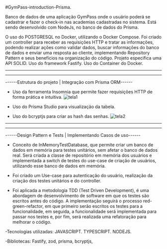 #GymPass-introduction-Prisma.

Banco de dados de uma aplicação GymPass onde o usuário poderá se cadastrar e fazer o check-in nas academias cadastradas no sistema. Está sendo desenvolvido com NodeJs, no banco de dados do Prisma.

O uso do POSTGRESQL no Docker, utilizando o Docker Compose. Foi criado um controller para receber as requisições HTTP e tratar as informações, podendo realizar ações como validar dados, buscar informações do banco de dados e enviar uma resposta ao cliente,
implementando Repository Pattern e seus benefícios na organização do código. Projeto especifica uma API SOLID.
Uso do framework Fastify. Uso do Container do Docker.

______________________________________________________________________________________________________________________________________________________
______________________________________________________________________________________________________________________________________________________

------Estrutura do projeto | Integração com Prisma ORM------

- Uso da ferramenta Insomnia que permite fazer requisições HTTP de forma prática e intuitiva.
![tela1](https://github.com/user-attachments/assets/8bdcd5d5-29e3-454c-b3c9-12d61c7bdbba)

- Uso do Prisma Studio para visualização da tabela.
- Uso do bcryptjs para criar as hash das senhas.
![tela2](https://github.com/user-attachments/assets/0ceec192-01b2-4a37-a445-cb743a27d865)

______________________________________________________________________________________________________________________________________________________
______________________________________________________________________________________________________________________________________________________
  ------Design Pattern e Tests | Implementando Casos de uso------


- Conceito de InMemoryTestDatabase, que permite criar um banco de dados em memória para testes unitários, sem afetar o banco de dados real. Será criada a classe de repositório em memória dos usuários e implementada a switch de testes do use-case de criação de usuários, utilizando esse banco de dados em memória.

- Foi criado um Use-case para autenticação do usuário, realização da criação dos testes unitários e do controller.
- Foi aplicada a metodologia TDD (Test Driven Development), é uma abordagem de desenvolvimento de software em que os testes são escritos antes do código. A implementação seguirá o processo red-green-refactor, em que primeiro serão escritos
os testes para a funcionalidade, em seguida, a funcionalidade será implementada para passar nos testes e, por fim, será realizada uma refatoração para melhorar o código.

-Tecnologias utilizadas: JAVASCRIPT. TYPESCRIPT. NODEJS.

-Bibliotecas: Fastify, zod, prisma, bcryptjs, 
